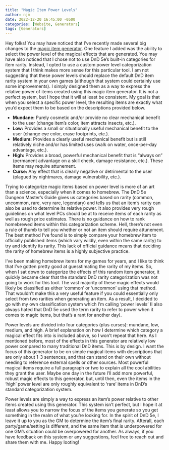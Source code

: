 ```yaml
---
title: "Magic Item Power Levels"
author: njm
date: 2022-12-20 16:45:00 -0500
categories: [Website, Generators]
tags: [Generators]
---
```


Hey folks! You may have noticed that I’ve recently made several big changes to the [magic item generator](/generators/magic-item-generator.html). One feature I added was the ability to select the power level of the magical effects that are generated. You may have also noticed that I chose not to use DnD 5e’s built-in categories for item rarity. Instead, I opted to use a custom power level categorization system that I think makes more sense for this particular tool. I am not suggesting that these power levels should replace the default DnD item rarity system in your own games (although that system could certainly use some improvements). I simply designed them as a way to express the relative power of items created using this magic item generator. It is not a perfect system, but I hope that it will at least be consistent. My goal is that when you select a specific power level, the resulting items are exactly what you’d expect them to be based on the descriptions provided below.

- **Mundane:** Purely cosmetic and/or provide no clear mechanical benefit to the user (change item’s color, item attracts insects, etc.).
- **Low:** Provides a small or situationally useful mechanical benefit to the user (change eye color, erase footprints, etc.).
- **Medium:** Provides a clearly useful mechanical benefit but is still relatively niche and/or has limited uses (walk on water, once-per-day advantage, etc.).
- **High:** Provides a broad, powerful mechanical benefit that is “always on” (permanent advantage on a skill check, damage resistance, etc.). These items may require attunement.
- **Curse:** Any effect that is clearly negative or detrimental to the user (plagued by nightmares, damage vulnerability, etc.).

Trying to categorize magic items based on power level is more of an art than a science, especially when it comes to homebrew. The DnD 5e Dungeon Master’s Guide gives us categories based on rarity (common, uncommon, rare, very rare, legendary) and tells us that an item’s rarity can also be used to determine its relative power. It also provides very rough guidelines on what level PCs should be at to receive items of each rarity as well as rough price estimates. There is no guidance on how to rank homebrewed items within this categorization scheme. Hell, there’s not even a rule of thumb to tell you whether or not an item should require attunement. The best method I’ve found is to simply compare your homebrew item to officially published items (which vary wildly, even within the same rarity) to try and identify its rarity. This lack of official guidance means that deciding the rarity of homebrew items is a highly subjective practice.

I’ve been making homebrew items for my games for years, and I like to think that I’ve gotten pretty good at guesstimating the rarity of my items. So, when I sat down to categorize the effects of this random item generator, it quickly became clear that the standard DnD rarity categorization was not going to work for this tool. The vast majority of these magic effects would likely be classified as either ‘common’ or ‘uncommon’ using that method. That wouldn’t make this a very useful feature if you could essentially only select from two rarities when generating an item. As a result, I decided to go with my own classification system which I’m calling ‘power levels’ (I also always hated that DnD 5e used the term rarity to refer to power when it comes to magic items, but that’s a rant for another day).

Power levels are divided into four categories (plus curses): mundane, low, medium, and high. A brief explanation on how I determine which category a magical effect fits into is included above, so I won’t repeat that here. As I mentioned before, most of the effects in this generator are relatively low power compared to many traditional DnD items. This is by design. I want the focus of this generator to be on simple magical items with descriptions that are only about 1-3 sentences, and that can stand on their own without needing to reference external spells or other sources. Most powerful magical items require a full paragraph or two to explain all the cool abilities they grant the user. Maybe one day in the future I’ll add more powerful, robust magic effects to this generator, but, until then, even the items in the ‘high’ power level are only roughly equivalent to ‘rare’ items in DnD’s standard categorization system.

Power levels are simply a way to express an item’s power relative to other items created using this generator. This system isn’t perfect, but I hope it at least allows you to narrow the focus of the items you generate so you get something in the realm of what you’re looking for. In the spirit of DnD 5e, I leave it up to you as the GM to determine the item’s final rarity. Afterall, each party/game/setting is different, and the same item that is underpowered for one GM’s situation could be overpowered for another. As always, if you have feedback on this system or any suggestions, feel free to reach out and share them with me. Happy looting!
